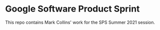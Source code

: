 # Google Software Product Sprint

This repo contains Mark Collins' work for the SPS Summer 2021 session.